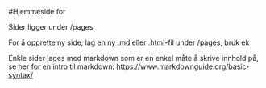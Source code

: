 #Hjemmeside for

Sider ligger under /pages

For å opprette ny side, lag en ny .md eller .html-fil under /pages, bruk ek

Enkle sider lages med markdown som er en enkel måte å skrive innhold på, se her for en intro til markdown: https://www.markdownguide.org/basic-syntax/

